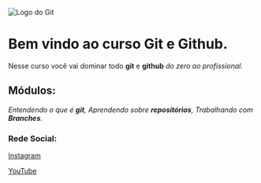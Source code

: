 ![Logo do Git](https://sujeitoprogramador.com/wp-content/uploads/2021/04/gitimage.png)

# Bem vindo ao curso Git e Github.
Nesse curso você vai dominar todo **git** e **github** _do zero ao profissional._

## Módulos:
_Entendendo o que é **git**, Aprendendo sobre **repositórios**, Trabalhando com **Branches**._

### Rede Social:
[Instagram](https://instagram.com/sujeitoprogramador)

[YouTube](https://youtube.com/c/sujeitoprogramador)